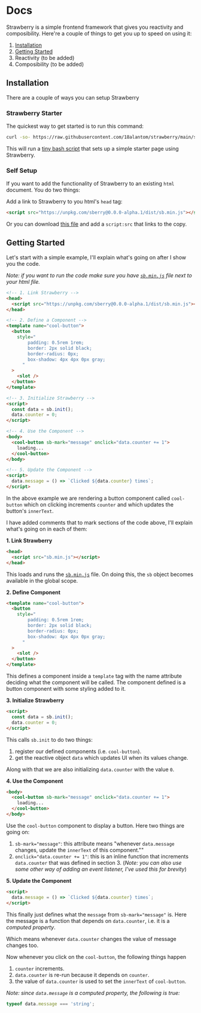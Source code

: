 # Docs

Strawberry is a simple frontend framework that gives you reactivity and
composibility. Here're a couple of things to get you up to speed on using it:

1. [Installation](#installation)
2. [Getting Started](#getting-started)
3. Reactivity (to be added)
4. Composibility (to be added)

## Installation

There are a couple of ways you can setup Strawberry

### Strawberry Starter

The quickest way to get started is to run this command:

```bash
curl -so- https://raw.githubusercontent.com/18alantom/strawberry/main/setup.sh | bash
```

This will run a [tiny bash script](https://github.com/18alantom/strawberry/blob/main/setup.sh) that sets up a simple starter page using Strawberry.

### Self Setup

If you want to add the functionality of Strawberry to an existing `html` document. You do two things:

Add a link to Strawberry to you html's `head` tag:

```html
<script src="https://unpkg.com/sberry@0.0.0-alpha.1/dist/sb.min.js"></script>
```

Or you can download [this file](https://raw.githubusercontent.com/18alantom/strawberry/main/dist/sb.min.js) and add a `script:src` that links to the copy.

## Getting Started

Let's start with a simple example, I'll explain what's going on after I show you the code.

_Note: if you want to run the code make sure you have [`sb.min.js`](https://raw.githubusercontent.com/18alantom/strawberry/main/dist/sb.min.js) file next to your html file._

```html
<!-- 1. Link Strawberry -->
<head>
  <script src="https://unpkg.com/sberry@0.0.0-alpha.1/dist/sb.min.js"></script>
</head>

<!-- 2. Define a Component -->
<template name="cool-button">
  <button
    style="
        padding: 0.5rem 1rem;
        border: 2px solid black;
        border-radius: 0px;
        box-shadow: 4px 4px 0px gray;
      "
  >
    <slot />
  </button>
</template>

<!-- 3. Initialize Strawberry -->
<script>
  const data = sb.init();
  data.counter = 0;
</script>

<!-- 4. Use the Component -->
<body>
  <cool-button sb-mark="message" onclick="data.counter += 1">
    loading...
  </cool-button>
</body>

<!-- 5. Update the Component -->
<script>
  data.message = () => `Clicked ${data.counter} times`;
</script>
```

In the above example we are rendering a button component called `cool-button`
which on clicking increments `counter` and which updates the button's
`innerText`.

I have added comments that to mark sections of the code above, I'll explain what's going on in each of them:

**1. Link Strawberry**

```html
<head>
  <script src="sb.min.js"></script>
</head>
```

This loads and runs the
[`sb.min.js`](https://github.com/18alantom/strawberry/blob/main/dist/sb.min.js)
file. On doing this, the `sb` object becomes available in the global scope.

**2. Define Component**

```html
<template name="cool-button">
  <button
    style="
        padding: 0.5rem 1rem;
        border: 2px solid black;
        border-radius: 0px;
        box-shadow: 4px 4px 0px gray;
      "
  >
    <slot />
  </button>
</template>
```

This defines a component inside a `template` tag with the
name attribute deciding what the component will be called. The component
defined is a button component with some styling added to it.

**3. Initialize Strawberry**

```html
<script>
  const data = sb.init();
  data.counter = 0;
</script>
```

This calls `sb.init` to do two things:

1. register our defined components (i.e. `cool-button`).
2. get the reactive object `data` which updates UI when its values change.

Along with that we are also initializing `data.counter` with the value `0`.

**4. Use the Component**

```html
<body>
  <cool-button sb-mark="message" onclick="data.counter += 1">
    loading...
  </cool-button>
</body>
```

Use the `cool-button` component to display a button. Here two things are going on:

1. `sb-mark="message"`: this attribute means "whenever `data.message` changes,
   update the `innerText` of this component.""
2. `onclick="data.counter += 1"`: this is an inline function that increments
   `data.counter` that was defined in section 3. (_Note: you can also use some other way of adding an event listener, I've used this for brevity_)

**5. Update the Component**

```html
<script>
  data.message = () => `Clicked ${data.counter} times`;
</script>
```

This finally just defines what the `message` from `sb-mark="message"` is. Here
the message is a function that depends on `data.counter`, i.e. it is a _computed property_.

Which means whenever `data.counter` changes the value of message changes too.

Now whenever you click on the `cool-button`, the following things happen

1. `counter` increments.
2. `data.counter` is re-run because it depends on `counter`.
3. the value of `data.counter` is used to set the `innerText` of `cool-button`.

_Note: since `data.message` is a computed property, the following is true:_

```javascript
typeof data.message === 'string';
```
